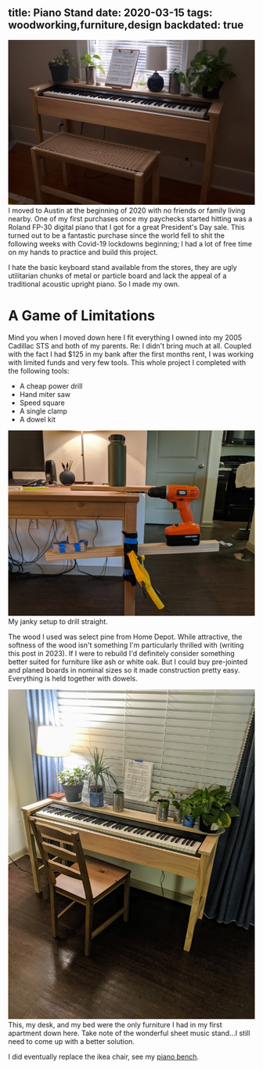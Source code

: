 title: Piano Stand
date: 2020-03-15
tags: woodworking,furniture,design
backdated: true
---
![Piano](combo.jpeg)
I moved to Austin at the beginning of 2020 with no friends or family living nearby. One of my first purchases once my paychecks started hitting was a Roland FP-30 digital piano that I got for a great President's Day sale. This turned out to be a fantastic purchase since the world fell to shit the following weeks with Covid-19 lockdowns beginning; I had a lot of free time on my hands to practice and build this project.

I hate the basic keyboard stand available from the stores, they are ugly utilitarian chunks of metal or particle board and lack the appeal of a traditional acoustic upright piano. So I made my own.

# A Game of Limitations
Mind you when I moved down here I fit everything I owned into my 2005 Cadillac STS and both of my parents. Re: I didn't bring much at all. Coupled with the fact I had $125 in my bank after the first months rent, I was working with limited funds and very few tools. This whole project I completed with the following tools:

- A cheap power drill
- Hand miter saw
- Speed square
- A single clamp
- A dowel kit

![Piano](drilling.jpeg)
My janky setup to drill straight. 

The wood I used was select pine from Home Depot. While attractive, the softness of the wood isn't something I'm particularly thrilled with (writing this post in 2023). If I were to rebuild I'd definitely consider something better suited for furniture like ash or white oak. But I could buy pre-jointed and planed boards in nominal sizes so it made construction pretty easy. Everything is held together with dowels.


![Finished](finished.jpeg)
This, my desk, and my bed were the only furniture I had in my first apartment down here. Take note of the wonderful sheet music stand...I still need to come up with a better solution.

I did eventually replace the ikea chair, see my [piano bench](/furniture/piano/piano_bench.html).
